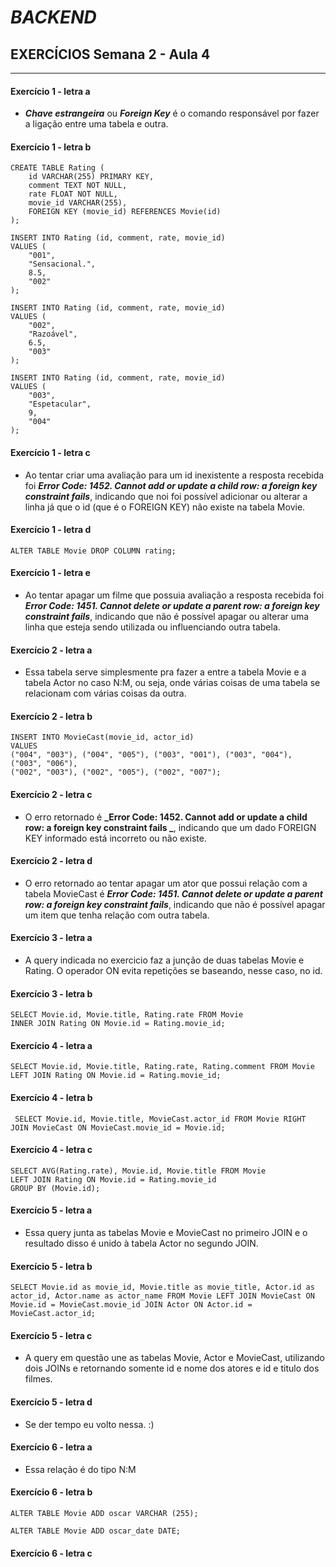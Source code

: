 # **_BACKEND_**

## EXERCÍCIOS Semana 2 - Aula 4

---

#### Exercício 1 - letra a

- **_Chave estrangeira_** ou **_Foreign Key_** é o comando responsável por fazer a ligação entre uma tabela e outra.

#### Exercício 1 - letra b

```
CREATE TABLE Rating (
	id VARCHAR(255) PRIMARY KEY,
    comment TEXT NOT NULL,
    rate FLOAT NOT NULL,
    movie_id VARCHAR(255),
    FOREIGN KEY (movie_id) REFERENCES Movie(id)
);

INSERT INTO Rating (id, comment, rate, movie_id)
VALUES (
	"001",
    "Sensacional.",
    8.5,
    "002"
);

INSERT INTO Rating (id, comment, rate, movie_id)
VALUES (
	"002",
    "Razoável",
    6.5,
    "003"
);

INSERT INTO Rating (id, comment, rate, movie_id)
VALUES (
	"003",
    "Espetacular",
    9,
    "004"
);
```

#### Exercício 1 - letra c

- Ao tentar criar uma avaliação para um id inexistente a resposta recebida foi **_Error Code: 1452. Cannot add or update a child row: a foreign key constraint fails_**, indicando que noi foi possível adicionar ou alterar a linha já que o id (que é o FOREIGN KEY) não existe na tabela Movie.

#### Exercício 1 - letra d

```
ALTER TABLE Movie DROP COLUMN rating;
```

#### Exercício 1 - letra e

- Ao tentar apagar um filme que possuia avaliação a resposta recebida foi **_Error Code: 1451. Cannot delete or update a parent row: a foreign key constraint fails_**, indicando que não é possível apagar ou alterar uma linha que esteja sendo utilizada ou influenciando outra tabela.

#### Exercício 2 - letra a

- Essa tabela serve simplesmente pra fazer a entre a tabela Movie e a tabela Actor no caso N:M, ou seja, onde várias coisas de uma tabela se relacionam com várias coisas da outra.

#### Exercício 2 - letra b

```
INSERT INTO MovieCast(movie_id, actor_id)
VALUES
("004", "003"), ("004", "005"), ("003", "001"), ("003", "004"), ("003", "006"),
("002", "003"), ("002", "005"), ("002", "007");
```

#### Exercício 2 - letra c

- O erro retornado é **_Error Code: 1452. Cannot add or update a child row: a foreign key constraint fails
  _**, indicando que um dado FOREIGN KEY informado está incorreto ou não existe.

#### Exercício 2 - letra d

- O erro retornado ao tentar apagar um ator que possui relação com a tabela MovieCast é **_Error Code: 1451. Cannot delete or update a parent row: a foreign key constraint fails_**, indicando que não é possível apagar um item que tenha relação com outra tabela.

#### Exercício 3 - letra a

- A query indicada no exercicio faz a junção de duas tabelas Movie e Rating. O operador ON evita repetições se baseando, nesse caso, no id.

#### Exercício 3 - letra b

```
SELECT Movie.id, Movie.title, Rating.rate FROM Movie
INNER JOIN Rating ON Movie.id = Rating.movie_id;
```

#### Exercício 4 - letra a

```
SELECT Movie.id, Movie.title, Rating.rate, Rating.comment FROM Movie
LEFT JOIN Rating ON Movie.id = Rating.movie_id;
```

#### Exercício 4 - letra b

```
 SELECT Movie.id, Movie.title, MovieCast.actor_id FROM Movie RIGHT JOIN MovieCast ON MovieCast.movie_id = Movie.id;
```

#### Exercício 4 - letra c

```
SELECT AVG(Rating.rate), Movie.id, Movie.title FROM Movie
LEFT JOIN Rating ON Movie.id = Rating.movie_id
GROUP BY (Movie.id);
```

#### Exercício 5 - letra a

- Essa query junta as tabelas Movie e MovieCast no primeiro JOIN e o resultado disso é unido à tabela Actor no segundo JOIN.

#### Exercício 5 - letra b

```
SELECT Movie.id as movie_id, Movie.title as movie_title, Actor.id as actor_id, Actor.name as actor_name FROM Movie LEFT JOIN MovieCast ON Movie.id = MovieCast.movie_id JOIN Actor ON Actor.id = MovieCast.actor_id;
```

#### Exercício 5 - letra c

- A query em questão une as tabelas Movie, Actor e MovieCast, utilizando dois JOINs e retornando somente id e nome dos atores e id e titulo dos filmes.

#### Exercício 5 - letra d

- Se der tempo eu volto nessa. :)

#### Exercício 6 - letra a

- Essa relação é do tipo N:M

#### Exercício 6 - letra b

```
ALTER TABLE Movie ADD oscar VARCHAR (255);

ALTER TABLE Movie ADD oscar_date DATE;
```

#### Exercício 6 - letra c

```

```
